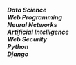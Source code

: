 _**Data Science**_<br> 
_**Web Programming**_ <br> 
_**Neural Networks**_<br> 
_**Artificial Intelligence**_<br> 
_**Web Security**_<br> 
_**Python**_ <br> 
_**Django**_<br> 
